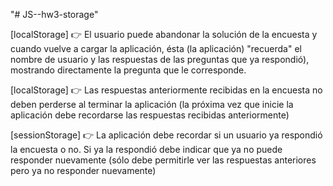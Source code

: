 "# JS--hw3-storage" 

[localStorage] 👉 El usuario puede abandonar la solución de la encuesta y cuando vuelve a cargar la aplicación, ésta (la aplicación) "recuerda" el nombre de usuario y las respuestas de las preguntas que ya respondió), mostrando directamente la pregunta que le corresponde.

[localStorage] 👉 Las respuestas anteriormente recibidas en la encuesta no deben perderse al terminar la aplicación (la próxima vez que inicie la aplicación debe recordarse las respuestas recibidas anteriormente)

[sessionStorage] 👉 La aplicación debe recordar si un usuario ya respondió la encuesta o no. Si ya la respondió debe indicar que ya no puede responder nuevamente (sólo debe permitirle ver las respuestas anteriores pero ya no responder nuevamente)
